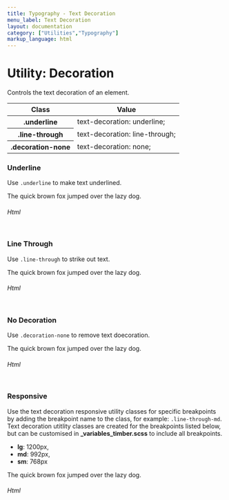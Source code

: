```yaml
---
title: Typography - Text Decoration
menu_label: Text Decoration
layout: documentation
category: ["Utilities","Typography"]
markup_language: html
---
```


<div class="section-block">
  <div class="row pt-40 pt-md-40">
    <div class="col w-9/12 w-md-full order-2 content-inner">
      <h1 class="font-light">Utility: Decoration</h1>
      <p class="mb-10">Controls the text decoration of an element.</p>
      <!-- Classes -->
      <div class="table-scrollable">
        <table class="table size-md rounded bg-white">
          <thead>
            <tr>
              <th> Class </th>
              <th> Value </th>
            </tr>
          </thead>
          <tbody class="font-mono">
            <tr>
              <th class="color-indigo">.underline</th>
              <td> text-decoration: underline; </td>
            </tr>
            <tr>
              <th class="color-indigo">.line-through</th>
              <td> text-decoration: line-through; </td>
            </tr>
            <tr>
              <th class="color-indigo">.decoration-none</th>
              <td> text-decoration: none; </td>
            </tr>
          </tbody>
        </table>
      </div>
      <!-- Classes End -->
      <!-- Demo Block -->
      <div class="demo-block mt-80">
        <h3 class="font-light">Underline</h3>
        <p>Use <code class="color-indigo font-bold">.underline</code> to make text underlined.</p>
        <div class="p-30 rounded bg-grey-ultralight">
          <p class="underline lead center p-30 mb-0 rounded bg-grey-darkest color-white">The quick brown fox jumped over the lazy dog.</p>
        </div>
      </div>
      <!-- Demo Block End -->
      <!-- code -->
      <h6 class="uppercase">Html</h6>
      <div class="rounded p-20 overflow-y-scroll mb-0 bg-gradient-grey-ultralight border-l border-4 border-solid border-indigo">
        <pre class="m-0 language-html"><code class="inline-block scrolling-touch"><!--<p class="underline">The quick brown fox jumped over the lazy dog.</p>
--></code></pre>
      </div>
      <!-- code -->
      <!-- Demo Block -->
      <div class="demo-block mt-80">
        <h3 class="font-light">Line Through</h3>
        <p>Use <code class="color-indigo font-bold">.line-through</code> to strike out text.</p>
        <div class="p-30 rounded bg-grey-ultralight">
          <p class="line-through lead center p-30 mb-0 rounded bg-grey-darkest color-white">The quick brown fox jumped over the lazy dog.</p>
        </div>
      </div>
      <!-- Demo Block End -->
      <!-- code -->
      <h6 class="uppercase">Html</h6>
      <div class="rounded p-20 overflow-y-scroll mb-0 bg-gradient-grey-ultralight border-l border-4 border-solid border-indigo">
        <pre class="m-0 language-html"><code class="inline-block scrolling-touch"><!--<p class="line-through">The quick brown fox jumped over the lazy dog.</p>
--></code></pre>
      </div>
      <!-- code -->
      <!-- Demo Block -->
      <div class="demo-block mt-80">
        <h3 class="font-light">No Decoration</h3>
        <p>Use <code class="color-indigo font-bold">.decoration-none</code> to remove text doecoration.</p>
        <div class="p-30 rounded bg-grey-ultralight">
          <p class="decoration-none lead center p-30 mb-0 rounded bg-grey-darkest color-white">The quick brown fox jumped over the lazy dog.</p>
        </div>
      </div>
      <!-- Demo Block End -->
      <!-- code -->
      <h6 class="uppercase">Html</h6>
      <div class="rounded p-20 overflow-y-scroll mb-0 bg-gradient-grey-ultralight border-l border-4 border-solid border-indigo">
        <pre class="m-0 language-html"><code class="inline-block scrolling-touch"><!--<p class="decoration-none">The quick brown fox jumped over the lazy dog.</p>
--></code></pre>
      </div>
      <!-- code -->
      <!-- Demo Block -->
      <div class="demo-block mt-80">
        <h3 class="font-light">Responsive</h3>
        <p>Use the text decoration responsive utility classes for specific breakpoints by adding the breakpoint name to the class, for example: <code class="color-indigo font-bold">.line-through-md</code>. Text decoration utitlity classes are created for the breakpoints listed below, but can be customised in <strong>_variables_timber.scss</strong> to include all breakpoints.</p>
        <ul class="list-none">
          <li><strong>lg</strong>: 1200px,</li>
          <li><strong>md</strong>: 992px,</li>
          <li><strong>sm</strong>: 768px</li>
        </ul>
        <div class="p-30 rounded bg-grey-ultralight">
          <p class="decoration-none underline-lg line-through-md underline-sm lead center p-30 mb-0 rounded bg-grey-darkest color-white">The quick brown fox jumped over the lazy dog.</p>
        </div>
      </div>
      <!-- Demo Block End -->
      <!-- code -->
      <h6 class="uppercase">Html</h6>
      <div class="rounded p-20 overflow-y-scroll mb-0 bg-gradient-grey-ultralight border-l border-4 border-solid border-indigo">
        <pre class="m-0 language-html"><code class="inline-block scrolling-touch"><!--<p class="decoration-none underline-lg line-through-md underline-sm">The quick brown fox jumped over the lazy dog.</p>
--></code></pre>
      </div>
      <!-- code -->
    </div>
    <!-- Content Inner End -->
  </div>
</div>
